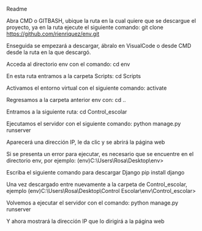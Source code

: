 Readme

Abra CMD o GITBASH, ubique la ruta en la cual quiere que se descargue el proyecto, 
ya en la ruta ejecute el siguiente comando:
			git clone https://github.com/rienriquez/env.git
			
Enseguida se empezará a descargar, ábralo en VisualCode o desde CMD desde la ruta 
en la que descargó.

Acceda al directorio env con el comando:
			cd env 
			
En esta ruta entramos a la carpeta Scripts:
			cd Scripts
			
Activamos el entorno virtual con el siguiente comando:
			activate
			
Regresamos a la carpeta anterior env con:
			cd ..
			
Entramos a la siguiente ruta:
			cd Control_escolar
			
Ejecutamos el servidor con el siguiente comando:
			python manage.py runserver 
			
Aparecerá una dirección IP, le da clic y se abrirá la página web

Si se presenta un error para ejecutar, es necesario que se encuentre en el 
directorio env, por ejemplo:
			(env)C:\Users\Rosa\Desktop\env>
			
Escriba el siguiente comando para descargar Django
			pip install django
			
Una vez descargado entre nuevamente a la carpeta de Control_escolar, ejemplo
			(env)C:\Users\Rosa\Desktop\Control Escolar\env\Control_escolar>
			
Volvemos a ejecutar el servidor con el comando:
			python manage.py runserver 
			
Y ahora mostrará la dirección IP que lo dirigirá a la página web
